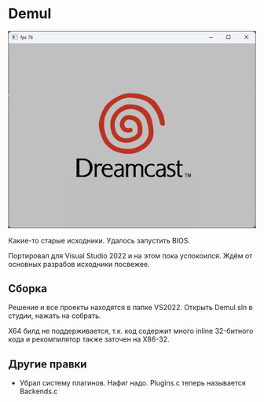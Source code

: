 # Demul

![demo1](imgstore/demo1.png)

Какие-то старые исходники. Удалось запустить BIOS.

Портировал для Visual Studio 2022 и на этом пока успокоился. Ждём от основных разрабов исходники посвежее.

## Сборка

Решение и все проекты находятся в папке VS2022. Открыть Demul.sln в студии, нажать на собрать.

X64 билд не поддерживается, т.к. код содержит много inline 32-битного кода и рекомпилятор также заточен на X86-32.

## Другие правки

- Убрал систему плагинов. Нафиг надо. Plugins.c теперь называется Backends.c
